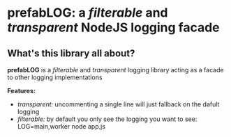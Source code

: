 prefabLOG: a *filterable* and *transparent* NodeJS logging facade
=================================================================

What's this library all about?
------------------------------
**prefabLOG** is a *filterable* and *transparent* logging library acting as a facade to other logging implementations


**Features:**
- *transparent:* uncommenting a single line will just fallback on the dafult logging
- *filterable:* by default you only see the logging you want to see:
    LOG=main,worker node app.js